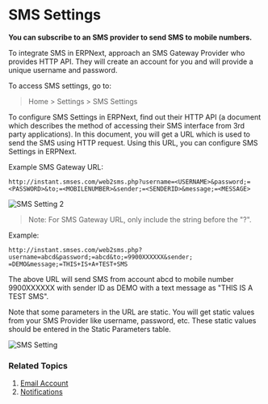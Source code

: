 <!-- add-breadcrumbs -->
# SMS Settings

**You can subscribe to an SMS provider to send SMS to mobile numbers.**

To integrate SMS in ERPNext, approach an SMS Gateway Provider who provides HTTP
API. They will create an account for you and will provide a unique username
and password.

To access SMS settings, go to:
> Home > Settings > SMS Settings

To configure SMS Settings in ERPNext, find out their HTTP API (a document
which describes the method of accessing their SMS interface from 3rd party
applications). In this document, you will get a URL which is used to send the
SMS using HTTP request. Using this URL, you can configure SMS Settings in
ERPNext.

Example SMS Gateway URL:

    http://instant.smses.com/web2sms.php?username=<USERNAME>&password;=<PASSWORD>&to;=<MOBILENUMBER>&sender;=<SENDERID>&message;=<MESSAGE>


<img class="screenshot" alt="SMS Setting 2" src="{{docs_base_url}}/assets/img/setup/sms-settings2.jpg">

> Note: For SMS Gateway URL, only include the string before the "?".

Example:

    http://instant.smses.com/web2sms.php?username=abcd&password;=abcd&to;=9900XXXXXX&sender;
    =DEMO&message;=THIS+IS+A+TEST+SMS

The above URL will send SMS from account abcd to mobile number 9900XXXXXX with
sender ID as DEMO with a text message as "THIS IS A TEST SMS".

Note that some parameters in the URL are static. You will get static values
from your SMS Provider like username, password, etc. These static values should
be entered in the Static Parameters table.

<img class="screenshot" alt="SMS Setting" src="{{docs_base_url}}/assets/img/setup/sms-settings1.png">

### Related Topics
1. [Email Account](/docs/v13/user/manual/en/setting-up/email/email-account)
1. [Notifications](/docs/v13/user/manual/en/setting-up/notifications)
